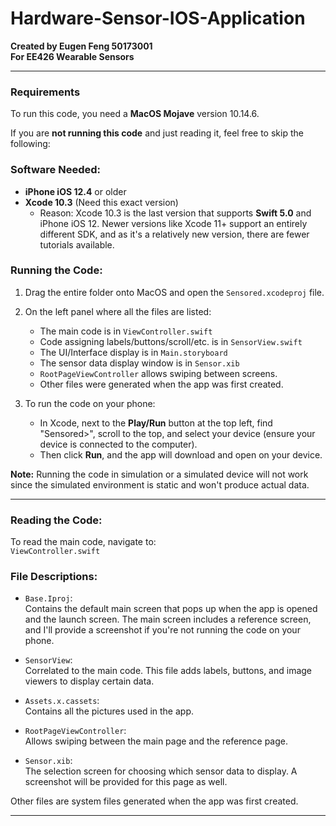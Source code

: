 # Hardware-Sensor-IOS-Application
**Created by Eugen Feng 50173001**  
**For EE426 Wearable Sensors**

---

### Requirements

To run this code, you need a **MacOS Mojave** version 10.14.6.

If you are **not running this code** and just reading it, feel free to skip the following:

### Software Needed:
- **iPhone iOS 12.4** or older
- **Xcode 10.3** (Need this exact version)
    - Reason: Xcode 10.3 is the last version that supports **Swift 5.0** and iPhone iOS 12. Newer versions like Xcode 11+ support an entirely different SDK, and as it's a relatively new version, there are fewer tutorials available.

### Running the Code:
1. Drag the entire folder onto MacOS and open the `Sensored.xcodeproj` file.
2. On the left panel where all the files are listed:
    - The main code is in `ViewController.swift`
    - Code assigning labels/buttons/scroll/etc. is in `SensorView.swift`
    - The UI/Interface display is in `Main.storyboard`
    - The sensor data display window is in `Sensor.xib`
    - `RootPageViewController` allows swiping between screens.
    - Other files were generated when the app was first created.
  
3. To run the code on your phone:
    - In Xcode, next to the **Play/Run** button at the top left, find "Sensored>", scroll to the top, and select your device (ensure your device is connected to the computer).
    - Then click **Run**, and the app will download and open on your device.

**Note:** Running the code in simulation or a simulated device will not work since the simulated environment is static and won't produce actual data.

---

### Reading the Code:
To read the main code, navigate to:  
`ViewController.swift`

### File Descriptions:

- `Base.Iproj`:  
  Contains the default main screen that pops up when the app is opened and the launch screen. The main screen includes a reference screen, and I'll provide a screenshot if you're not running the code on your phone.

- `SensorView`:  
  Correlated to the main code. This file adds labels, buttons, and image viewers to display certain data.

- `Assets.x.cassets`:  
  Contains all the pictures used in the app.

- `RootPageViewController`:  
  Allows swiping between the main page and the reference page.

- `Sensor.xib`:  
  The selection screen for choosing which sensor data to display. A screenshot will be provided for this page as well.

Other files are system files generated when the app was first created.

---
